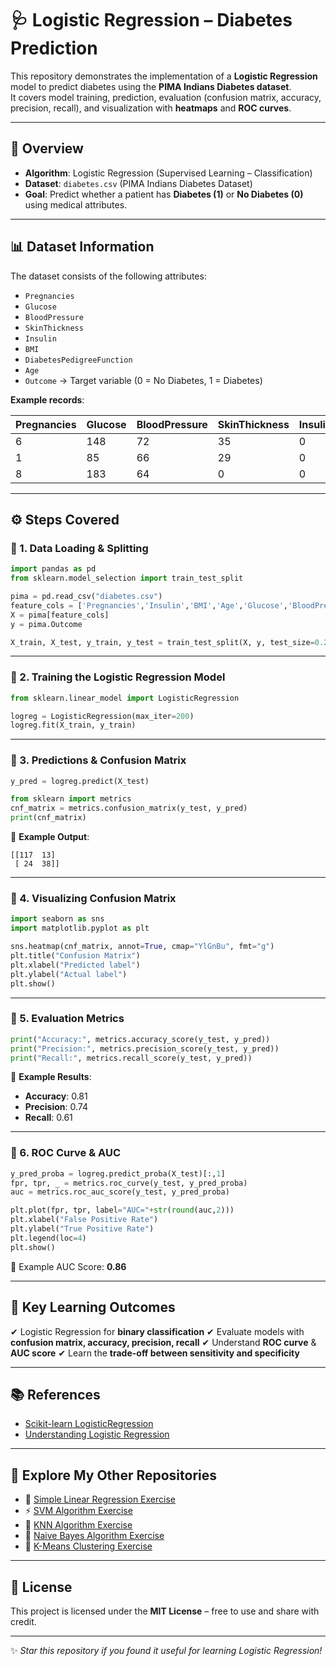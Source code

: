 # 🩺 Logistic Regression – Diabetes Prediction

This repository demonstrates the implementation of a **Logistic Regression** model to predict diabetes using the **PIMA Indians Diabetes dataset**.  
It covers model training, prediction, evaluation (confusion matrix, accuracy, precision, recall), and visualization with **heatmaps** and **ROC curves**.

---

## 📌 Overview
- **Algorithm**: Logistic Regression (Supervised Learning – Classification)  
- **Dataset**: `diabetes.csv` (PIMA Indians Diabetes Dataset)  
- **Goal**: Predict whether a patient has **Diabetes (1)** or **No Diabetes (0)** using medical attributes.  

---

## 📊 Dataset Information
The dataset consists of the following attributes:

- `Pregnancies`  
- `Glucose`  
- `BloodPressure`  
- `SkinThickness`  
- `Insulin`  
- `BMI`  
- `DiabetesPedigreeFunction`  
- `Age`  
- `Outcome` → Target variable (0 = No Diabetes, 1 = Diabetes)  

**Example records**:  

| Pregnancies | Glucose | BloodPressure | SkinThickness | Insulin | BMI  | DiabetesPedigreeFunction | Age | Outcome |
|-------------|---------|---------------|---------------|---------|------|--------------------------|-----|---------|
| 6           | 148     | 72            | 35            | 0       | 33.6 | 0.627                    | 50  | 1       |
| 1           | 85      | 66            | 29            | 0       | 26.6 | 0.351                    | 31  | 0       |
| 8           | 183     | 64            | 0             | 0       | 23.3 | 0.672                    | 32  | 1       |

---

## ⚙️ Steps Covered

### 🔹 1. Data Loading & Splitting
```python
import pandas as pd
from sklearn.model_selection import train_test_split

pima = pd.read_csv("diabetes.csv")
feature_cols = ['Pregnancies','Insulin','BMI','Age','Glucose','BloodPressure','DiabetesPedigreeFunction']
X = pima[feature_cols]
y = pima.Outcome

X_train, X_test, y_train, y_test = train_test_split(X, y, test_size=0.25, random_state=0)
````

---

### 🔹 2. Training the Logistic Regression Model

```python
from sklearn.linear_model import LogisticRegression

logreg = LogisticRegression(max_iter=200)
logreg.fit(X_train, y_train)
```

---

### 🔹 3. Predictions & Confusion Matrix

```python
y_pred = logreg.predict(X_test)

from sklearn import metrics
cnf_matrix = metrics.confusion_matrix(y_test, y_pred)
print(cnf_matrix)
```

📌 **Example Output**:

```
[[117  13]
 [ 24  38]]
```

---

### 🔹 4. Visualizing Confusion Matrix

```python
import seaborn as sns
import matplotlib.pyplot as plt

sns.heatmap(cnf_matrix, annot=True, cmap="YlGnBu", fmt="g")
plt.title("Confusion Matrix")
plt.xlabel("Predicted label")
plt.ylabel("Actual label")
plt.show()
```

---

### 🔹 5. Evaluation Metrics

```python
print("Accuracy:", metrics.accuracy_score(y_test, y_pred))
print("Precision:", metrics.precision_score(y_test, y_pred))
print("Recall:", metrics.recall_score(y_test, y_pred))
```

📌 **Example Results**:

* **Accuracy**: 0.81
* **Precision**: 0.74
* **Recall**: 0.61

---

### 🔹 6. ROC Curve & AUC

```python
y_pred_proba = logreg.predict_proba(X_test)[:,1]
fpr, tpr, _ = metrics.roc_curve(y_test, y_pred_proba)
auc = metrics.roc_auc_score(y_test, y_pred_proba)

plt.plot(fpr, tpr, label="AUC="+str(round(auc,2)))
plt.xlabel("False Positive Rate")
plt.ylabel("True Positive Rate")
plt.legend(loc=4)
plt.show()
```

📌 Example AUC Score: **0.86**

---

## 🔑 Key Learning Outcomes

✔ Logistic Regression for **binary classification**
✔ Evaluate models with **confusion matrix, accuracy, precision, recall**
✔ Understand **ROC curve** & **AUC score**
✔ Learn the **trade-off between sensitivity and specificity**

---

## 📚 References

* [Scikit-learn LogisticRegression](https://scikit-learn.org/stable/modules/generated/sklearn.linear_model.LogisticRegression.html)
* [Understanding Logistic Regression](https://www.geeksforgeeks.org/understanding-logistic-regression/)

---

## 🔗 Explore My Other Repositories

* 🥔 [Simple Linear Regression Exercise](https://github.com/KaustubhSN12/Simple-Linear-Regression-ML)
* ⚡ [SVM Algorithm Exercise](https://github.com/KaustubhSN12/SVM_Exercise_ML)
* 🌸 [KNN Algorithm Exercise](https://github.com/KaustubhSN12/KNN_Algorithm_Exercise_ML)
* 🤖 [Naive Bayes Algorithm Exercise](https://github.com/KaustubhSN12/Naive-bayes-algorithm_ML_Exercise)
* 🚀 [K-Means Clustering Exercise](https://github.com/KaustubhSN12/Kmeans_Cluster_Exercise_ML)

---

## 📜 License

This project is licensed under the **MIT License** – free to use and share with credit.

---

✨ *Star this repository if you found it useful for learning Logistic Regression!*

```
